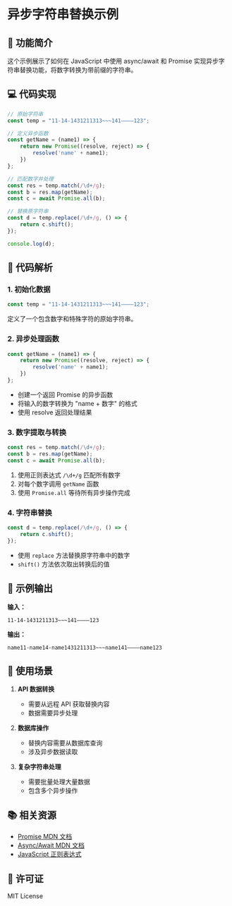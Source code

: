 # 异步字符串替换示例

## 🎯 功能简介

这个示例展示了如何在 JavaScript 中使用 async/await 和 Promise 实现异步字符串替换功能，将数字转换为带前缀的字符串。

## 💻 代码实现

````javascript
// 原始字符串
const temp = "11-14-1431211313~~~141————123";

// 定义异步函数
const getName = (name1) => {
    return new Promise((resolve, reject) => {
        resolve('name' + name1);
    })
};

// 匹配数字并处理
const res = temp.match(/\d+/g);
const b = res.map(getName);
const c = await Promise.all(b);

// 替换原字符串
const d = temp.replace(/\d+/g, () => {
    return c.shift();
});

console.log(d);
````

## 📝 代码解析

### 1. 初始化数据
```javascript
const temp = "11-14-1431211313~~~141————123";
```
定义了一个包含数字和特殊字符的原始字符串。

### 2. 异步处理函数
```javascript
const getName = (name1) => {
    return new Promise((resolve, reject) => {
        resolve('name' + name1);
    })
};
```
- 创建一个返回 Promise 的异步函数
- 将输入的数字转换为 "name + 数字" 的格式
- 使用 resolve 返回处理结果

### 3. 数字提取与转换
```javascript
const res = temp.match(/\d+/g);
const b = res.map(getName);
const c = await Promise.all(b);
```
1. 使用正则表达式 `/\d+/g` 匹配所有数字
2. 对每个数字调用 `getName` 函数
3. 使用 `Promise.all` 等待所有异步操作完成

### 4. 字符串替换
```javascript
const d = temp.replace(/\d+/g, () => {
    return c.shift();
});
```
- 使用 `replace` 方法替换原字符串中的数字
- `shift()` 方法依次取出转换后的值

## 🎨 示例输出

**输入：**
```
11-14-1431211313~~~141————123
```

**输出：**
```
name11-name14-name1431211313~~~name141————name123
```

## 🔧 使用场景

1. **API 数据转换**
   - 需要从远程 API 获取替换内容
   - 数据需要异步处理

2. **数据库操作**
   - 替换内容需要从数据库查询
   - 涉及异步数据读取

3. **复杂字符串处理**
   - 需要批量处理大量数据
   - 包含多个异步操作

## 📚 相关资源

- [Promise MDN 文档](https://developer.mozilla.org/zh-CN/docs/Web/JavaScript/Reference/Global_Objects/Promise)
- [Async/Await MDN 文档](https://developer.mozilla.org/zh-CN/docs/Web/JavaScript/Reference/Statements/async_function)
- [JavaScript 正则表达式](https://developer.mozilla.org/zh-CN/docs/Web/JavaScript/Guide/Regular_Expressions)

## 📄 许可证

MIT License